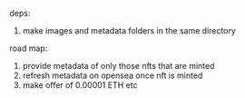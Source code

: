 deps:
1. make images and metadata folders in the same directory

road map:
1. provide metadata of only those nfts that are minted
2. refresh metadata on opensea once nft is minted
3. make offer of 0.00001 ETH etc